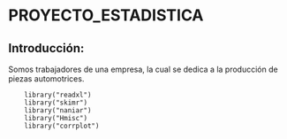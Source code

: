 # PROYECTO_ESTADISTICA

## Introducción:
Somos trabajadores de una empresa, la cual se dedica a la producción de piezas automotrices.

```{r}
    library("readxl")
    library("skimr")
    library("naniar")
    library("Hmisc")
    library("corrplot")
```